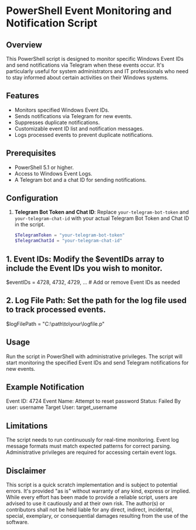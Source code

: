 # PowerShell Event Monitoring and Notification Script

## Overview
This PowerShell script is designed to monitor specific Windows Event IDs and send notifications via Telegram when these events occur. It's particularly useful for system administrators and IT professionals who need to stay informed about certain activities on their Windows systems.

## Features
- Monitors specified Windows Event IDs.
- Sends notifications via Telegram for new events.
- Suppresses duplicate notifications.
- Customizable event ID list and notification messages.
- Logs processed events to prevent duplicate notifications.

## Prerequisites
- PowerShell 5.1 or higher.
- Access to Windows Event Logs.
- A Telegram bot and a chat ID for sending notifications.

## Configuration
1. **Telegram Bot Token and Chat ID**: Replace `your-telegram-bot-token` and `your-telegram-chat-id` with your actual Telegram Bot Token and Chat ID in the script.
   ```powershell
   $TelegramToken = "your-telegram-bot-token"
   $TelegramChatId = "your-telegram-chat-id"

## 1. Event IDs: Modify the $eventIDs array to include the Event IDs you wish to monitor.
$eventIDs = 4728, 4732, 4729, ... # Add or remove Event IDs as needed

## 2. Log File Path: Set the path for the log file used to track processed events.
$logFilePath = "C:\\path\\to\\your\\logfile.p"

## Usage
Run the script in PowerShell with administrative privileges. The script will start monitoring the specified Event IDs and send Telegram notifications for new events.

## Example Notification
Event ID: 4724
Event Name: Attempt to reset password
Status: Failed
By user: username
Target User: target_username

## Limitations
The script needs to run continuously for real-time monitoring.
Event log message formats must match expected patterns for correct parsing.
Administrative privileges are required for accessing certain event logs.

## Disclaimer
This script is a quick scratch implementation and is subject to potential errors. 
It's provided "as is" without warranty of any kind, express or implied. While every effort has been made to provide a reliable script, users are advised to use it cautiously and at their own risk. 
The author(s) or contributors shall not be held liable for any direct, indirect, incidental, special, exemplary, or consequential damages resulting from the use of the software.
